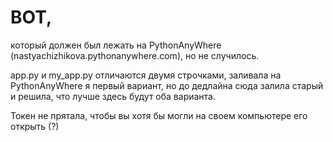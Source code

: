 # BOT,
который должен был лежать на PythonAnyWhere (nastyachizhikova.pythonanywhere.com), но не случилось.

app.py и my_app.py отличаются двумя строчками, заливала на PythonAnyWhere я первый вариант, но до дедлайна сюда залила старый и решила, что лучше здесь будут оба варианта.

Токен не прятала, чтобы вы хотя бы могли на своем компьютере его открыть (?)

